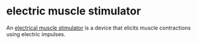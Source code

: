 # electric muscle stimulator
An [electrical muscle stimulator](https://en.wikipedia.org/wiki/Electrical_muscle_stimulation) is a device that elicits muscle contractions using electric impulses.